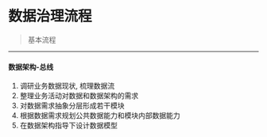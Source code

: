 # 数据治理流程
> 基本流程
********

#### 数据架构-总线
1. 调研业务数据现状, 梳理数据流
2. 整理业务活动对数据和数据架构的需求
3. 对数据需求抽象分层形成若干模块
4. 根据数据需求规划公共数据能力和模块内部数据能力
5. 在数据架构指导下设计数据模型